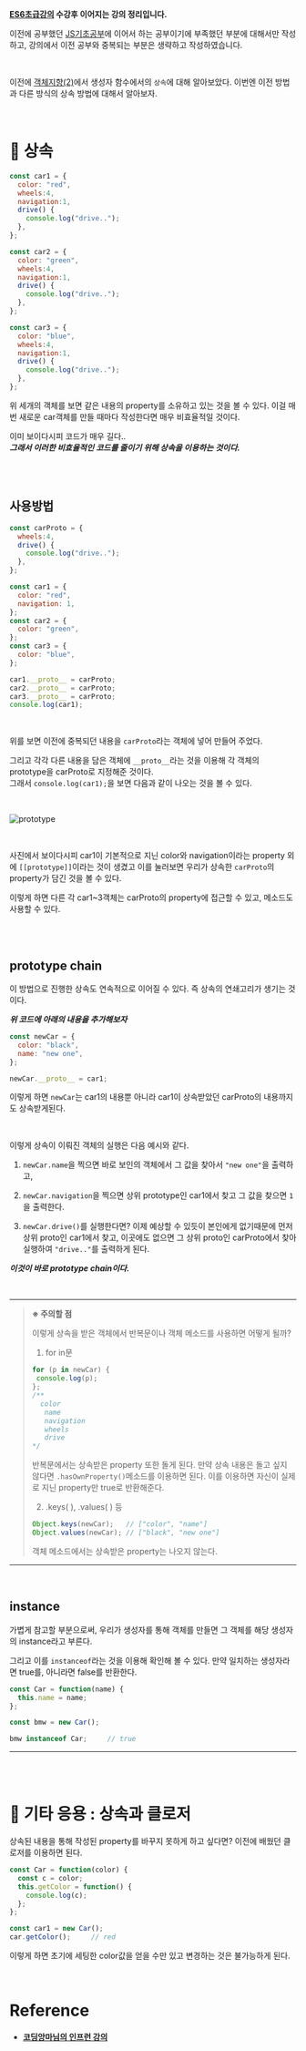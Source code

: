 **[ES6초급강의](https://velog.io/@rgfdds98/ECMAScript6%EA%B8%B0%EC%B4%88) 수강후 이어지는 강의 정리입니다.**

이전에 공부했던 [JS기초공부](https://github.com/Jeong-jj/javascript-self-study/tree/main/archive/Javascript%EA%B8%B0%EC%B4%88)에 이어서 하는 공부이기에 부족했던 부분에 대해서만 작성하고, 강의에서 이전 공부와 중복되는 부분은 생략하고 작성하였습니다.

<br/>

이전에 [객체지향(2)](https://github.com/Jeong-jj/javascript-self-study/blob/main/archive/Javascript%EA%B8%B0%EC%B4%88/15.2_%EA%B0%9D%EC%B2%B4%EC%A7%80%ED%96%A5(2).md)에서 생성자 함수에서의 `상속`에 대해 알아보았다. 이번엔 이전 방법과 다른 방식의 상속 방법에 대해서 알아보자.

<br/>

# 📌 상속

```javascript
const car1 = {
  color: "red",
  wheels:4,
  navigation:1,
  drive() {
    console.log("drive..");
  },
};

const car2 = {
  color: "green",
  wheels:4,
  navigation:1,
  drive() {
    console.log("drive..");
  },
};

const car3 = {
  color: "blue",
  wheels:4,
  navigation:1,
  drive() {
    console.log("drive..");
  },
};
```

위 세개의 객체를 보면 같은 내용의 property를 소유하고 있는 것을 볼 수 있다. 이걸 매번 새로운 car객체를 만들 때마다 작성한다면 매우 비효율적일 것이다.

이미 보이다시피 코드가 매우 길다..  
**_그래서 이러한 비효율적인 코드를 줄이기 위해 상속을 이용하는 것이다._**

<br/>
<br/>

## 사용방법

```javascript
const carProto = {
  wheels:4,
  drive() {
    console.log("drive..");
  },
};

const car1 = {
  color: "red",
  navigation: 1,
};
const car2 = {
  color: "green",
};
const car3 = {
  color: "blue",
};

car1.__proto__ = carProto;
car2.__proto__ = carProto;
car3.__proto__ = carProto;
console.log(car1);
```

<br/>

위를 보면 이전에 중복되던 내용을 `carProto`라는 객체에 넣어 만들어 주었다.

그리고 각각 다른 내용을 담은 객체에 `__proto__`라는 것을 이용해 각 객체의 prototype을 carProto로 지정해준 것이다.  
그래서 `console.log(car1);`을 보면 다음과 같이 나오는 것을 볼 수 있다.

<br/>

![prototype](https://user-images.githubusercontent.com/96231175/221204626-3d78c204-052f-4016-8b27-05cd11ab75d2.png)

<br/>

사진에서 보이다시피 car1이 기본적으로 지닌 color와 navigation이라는 property 외에 `[[prototype]]`이라는 것이 생겼고 이를 눌러보면 우리가 상속한 `carProto`의 property가 담긴 것을 볼 수 있다.

이렇게 하면 다른 각 car1~3객체는 carProto의 property에 접근할 수 있고, 메소드도 사용할 수 있다.

<br/>
<br/>

## prototype chain

이 방법으로 진행한 상속도 연속적으로 이어질 수 있다. 즉 상속의 연쇄고리가 생기는 것이다.

**_위 코드에 아래의 내용을 추가해보자_**

```javascript
const newCar = {
  color: "black",
  name: "new one",
};

newCar.__proto__ = car1;
```

이렇게 하면 `newCar`는 car1의 내용뿐 아니라 car1이 상속받았던 carProto의 내용까지도 상속받게된다.

<br/>

이렇게 상속이 이뤄진 객체의 실행은 다음 예시와 같다.

1. `newCar.name`을 찍으면 바로 보인의 객체에서 그 값을 찾아서 `"new one"`을 출력하고,

2. `newCar.navigation`을 찍으면 상위 prototype인 car1에서 찾고 그 값을 찾으면 `1`을 출력한다.

3. `newCar.drive()`를 실행한다면? 이제 예상할 수 있듯이 본인에게 없기때문에 먼저 상위 proto인 car1에서 찾고, 이곳에도 없으면 그 상위 proto인 carProto에서 찾아 실행하여 `"drive.."`를 출력하게 된다.

_**이것이 바로 prototype chain이다.**_

<br/>

---

> **※ 주의할 점**
>
>이렇게 상속을 받은 객체에서 반복문이나 객체 메소드를 사용하면 어떻게 될까?
>
>1. for in문
>```javascript
>for (p in newCar) {
>  console.log(p);
>};
>/**
>	color
>    name
>    navigation
>    wheels
>    drive
>*/
>```
>반복문에서는 상속받은 property 또한 돌게 된다.
>만약 상속 내용은 돌고 싶지 않다면 `.hasOwnProperty()`메소드를 이용하면 된다. 이를 이용하면 자신이 실제로 지닌 property만 true로 반환해준다.
>
>2. .keys( ), .values( ) 등
>```javascript
>Object.keys(newCar);	// ["color", "name"]
>Object.values(newCar);	// ["black", "new one"]
>```
>객체 메소드에서는 상속받은 property는 나오지 않는다.

---

<br/>

## instance

가볍게 참고할 부분으로써, 우리가 생성자를 통해 객체를 만들면 그 객체를 해당 생성자의 instance라고 부른다.

그리고 이를 `instanceof`라는 것을 이용해 확인해 볼 수 있다. 만약 일치하는 생성자라면 true를, 아니라면 false를 반환한다.

```javascript
const Car = function(name) {
  this.name = name;
};

const bmw = new Car();

bmw instanceof Car;		// true
```

***

<br/>
<br/>

# 📢 기타 응용 : 상속과 클로저

상속된 내용을 통해 작성된 property를 바꾸지 못하게 하고 싶다면? 이전에 배웠던 클로저를 이용하면 된다.

```javascript
const Car = function(color) {
  const c = color;
  this.getColor = function() {
    console.log(c);
  };
};

const car1 = new Car();
car.getColor();		// red
```

이렇게 하면 초기에 세팅한 color값을 얻을 수만 있고 변경하는 것은 불가능하게 된다.

<br/>

# Reference

- **[코딩앙마님의 인프런 강의](https://www.inflearn.com/course/%EC%99%95%EC%B4%88%EB%B3%B4-%EC%9E%90%EB%B0%94%EC%8A%A4%ED%81%AC%EB%A6%BD%ED%8A%B8/dashboard)**